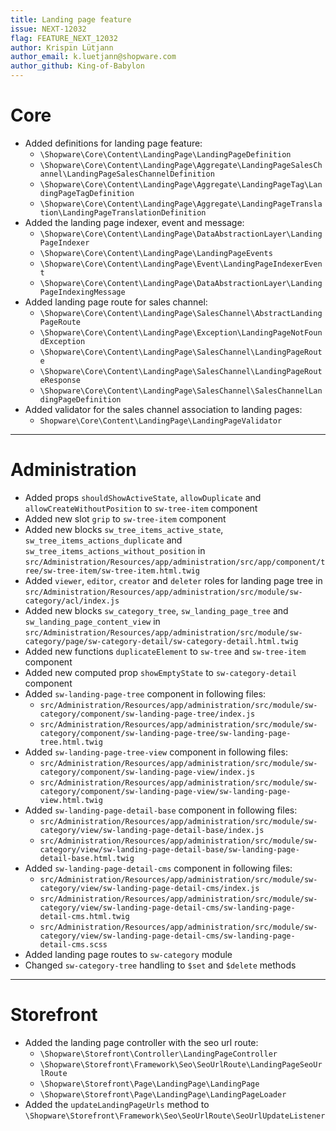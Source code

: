```yaml
---
title: Landing page feature
issue: NEXT-12032
flag: FEATURE_NEXT_12032
author: Krispin Lütjann
author_email: k.luetjann@shopware.com 
author_github: King-of-Babylon
---
```

# Core
* Added definitions for landing page feature:
    * `\Shopware\Core\Content\LandingPage\LandingPageDefinition`
    * `\Shopware\Core\Content\LandingPage\Aggregate\LandingPageSalesChannel\LandingPageSalesChannelDefinition`
    * `\Shopware\Core\Content\LandingPage\Aggregate\LandingPageTag\LandingPageTagDefinition`
    * `\Shopware\Core\Content\LandingPage\Aggregate\LandingPageTranslation\LandingPageTranslationDefinition`
* Added the landing page indexer, event and message:
    * `\Shopware\Core\Content\LandingPage\DataAbstractionLayer\LandingPageIndexer`
    * `\Shopware\Core\Content\LandingPage\LandingPageEvents`
    * `\Shopware\Core\Content\LandingPage\Event\LandingPageIndexerEvent`
    * `\Shopware\Core\Content\LandingPage\DataAbstractionLayer\LandingPageIndexingMessage`
* Added landing page route for sales channel:
    * `\Shopware\Core\Content\LandingPage\SalesChannel\AbstractLandingPageRoute`
    * `\Shopware\Core\Content\LandingPage\Exception\LandingPageNotFoundException`
    * `\Shopware\Core\Content\LandingPage\SalesChannel\LandingPageRoute`
    * `\Shopware\Core\Content\LandingPage\SalesChannel\LandingPageRouteResponse`
    * `\Shopware\Core\Content\LandingPage\SalesChannel\SalesChannelLandingPageDefinition`
* Added validator for the sales channel association to landing pages:
    * `Shopware\Core\Content\LandingPage\LandingPageValidator`
___
# Administration
* Added props `shouldShowActiveState`, `allowDuplicate` and `allowCreateWithoutPosition` to `sw-tree-item` component
* Added new slot `grip` to `sw-tree-item` component
* Added new blocks `sw_tree_items_active_state`, `sw_tree_items_actions_duplicate` and `sw_tree_items_actions_without_position` in `src/Administration/Resources/app/administration/src/app/component/tree/sw-tree-item/sw-tree-item.html.twig`
* Added `viewer`, `editor`, `creator` and `deleter` roles for landing page tree in `src/Administration/Resources/app/administration/src/module/sw-category/acl/index.js`
* Added new blocks `sw_category_tree`, `sw_landing_page_tree` and `sw_landing_page_content_view` in `src/Administration/Resources/app/administration/src/module/sw-category/page/sw-category-detail/sw-category-detail.html.twig`
* Added new functions `duplicateElement` to `sw-tree` and `sw-tree-item` component
* Added new computed prop `showEmptyState` to `sw-category-detail` component
* Added `sw-landing-page-tree` component in following files:
    * `src/Administration/Resources/app/administration/src/module/sw-category/component/sw-landing-page-tree/index.js`
    * `src/Administration/Resources/app/administration/src/module/sw-category/component/sw-landing-page-tree/sw-landing-page-tree.html.twig`
* Added `sw-landing-page-tree-view` component in following files:
    * `src/Administration/Resources/app/administration/src/module/sw-category/component/sw-landing-page-view/index.js`
    * `src/Administration/Resources/app/administration/src/module/sw-category/component/sw-landing-page-view/sw-landing-page-view.html.twig`
* Added `sw-landing-page-detail-base` component in following files:
    * `src/Administration/Resources/app/administration/src/module/sw-category/view/sw-landing-page-detail-base/index.js`
    * `src/Administration/Resources/app/administration/src/module/sw-category/view/sw-landing-page-detail-base/sw-landing-page-detail-base.html.twig`
* Added `sw-landing-page-detail-cms` component in following files:
    * `src/Administration/Resources/app/administration/src/module/sw-category/view/sw-landing-page-detail-cms/index.js`
    * `src/Administration/Resources/app/administration/src/module/sw-category/view/sw-landing-page-detail-cms/sw-landing-page-detail-cms.html.twig`
    * `src/Administration/Resources/app/administration/src/module/sw-category/view/sw-landing-page-detail-cms/sw-landing-page-detail-cms.scss`
* Added landing page routes to `sw-category` module
* Changed `sw-category-tree` handling to `$set` and `$delete` methods
___
# Storefront
* Added the landing page controller with the seo url route:
    * `\Shopware\Storefront\Controller\LandingPageController`
    * `\Shopware\Storefront\Framework\Seo\SeoUrlRoute\LandingPageSeoUrlRoute`
    * `\Shopware\Storefront\Page\LandingPage\LandingPage`
    * `\Shopware\Storefront\Page\LandingPage\LandingPageLoader`
* Added the `updateLandingPageUrls` method to `\Shopware\Storefront\Framework\Seo\SeoUrlRoute\SeoUrlUpdateListener`
